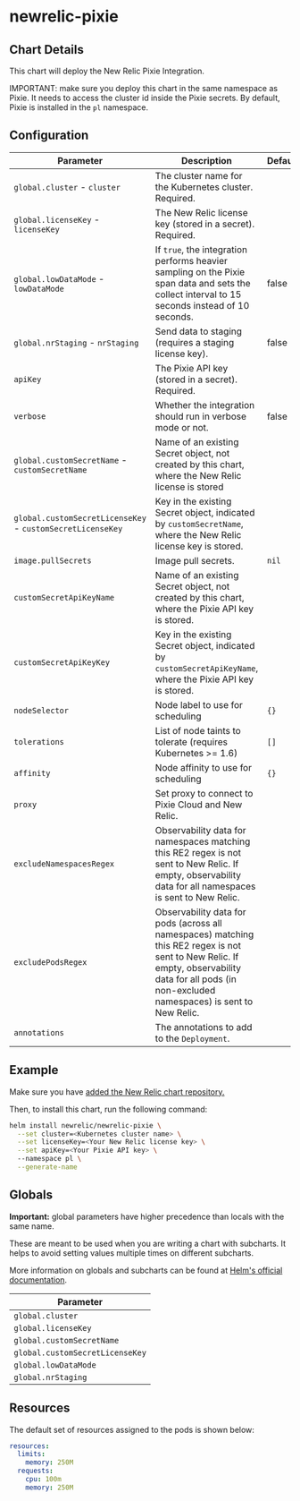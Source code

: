 # newrelic-pixie

## Chart Details

This chart will deploy the New Relic Pixie Integration.

IMPORTANT: make sure you deploy this chart in the same namespace as Pixie.
It needs to access the cluster id inside the Pixie secrets.
By default, Pixie is installed in the `pl` namespace.

## Configuration

| Parameter                                                  | Description                                                                                                                                                                                        | Default               |
| ---------------------------------------------------------- | -------------------------------------------------------------------------------------------------------------------------------------------------------------------------------------------------- | --------------------- |
| `global.cluster` - `cluster`                               | The cluster name for the Kubernetes cluster. Required.                                                                                                                                             |                       |
| `global.licenseKey` - `licenseKey`                         | The New Relic license key (stored in a secret). Required.                                                                                                                                          |                       |
| `global.lowDataMode` - `lowDataMode`                       | If `true`, the integration performs heavier sampling on the Pixie span data and sets the collect interval to 15 seconds instead of 10 seconds.                                                     | false                 |
| `global.nrStaging` - `nrStaging`                           | Send data to staging (requires a staging license key).                                                                                                                                             | false                 |
| `apiKey`                                                   | The Pixie API key (stored in a secret). Required.                                                                                                                                                  |                       |
| `verbose`                                                  | Whether the integration should run in verbose mode or not.                                                                                                                                         | false                 |
| `global.customSecretName` - `customSecretName`             | Name of an existing Secret object, not created by this chart, where the New Relic license is stored                                                                                                |                       |
| `global.customSecretLicenseKey` - `customSecretLicenseKey` | Key in the existing Secret object, indicated by `customSecretName`, where the New Relic license key is stored.                                                                                     |                       |
| `image.pullSecrets`                                        | Image pull secrets.                                                                                                                                                                                | `nil`                 |
| `customSecretApiKeyName`                                   | Name of an existing Secret object, not created by this chart, where the Pixie API key is stored.                                                                                                   |                       |
| `customSecretApiKeyKey`                                    | Key in the existing Secret object, indicated by `customSecretApiKeyName`, where the Pixie API key is stored.                                                                                       |                       |
| `nodeSelector`                                             | Node label to use for scheduling                                                                                                                                                                                                      | `{}`                                   |
| `tolerations`                                              | List of node taints to tolerate (requires Kubernetes >= 1.6)                                                                                                                                                                          | `[]`                                   |
| `affinity`                                                 | Node affinity to use for scheduling                                                                                                                                                                                            | `{}`                  |
| `proxy`                                                    | Set proxy to connect to Pixie Cloud and New Relic.                                                                                                                                                 |                       |
| `excludeNamespacesRegex`                                   | Observability data for namespaces matching this RE2 regex is not sent to New Relic. If empty, observability data for all namespaces is sent to New Relic.                                          |                       |
| `excludePodsRegex`                                         | Observability data for pods (across all namespaces) matching this RE2 regex is not sent to New Relic. If empty, observability data for all pods (in non-excluded namespaces) is sent to New Relic. |                       |
| `annotations`                                    | The annotations to add to the `Deployment`.                                                                                                                                                                                                        |                                                                                     |

## Example

Make sure you have [added the New Relic chart repository.](../../README.md#installing-charts)

Then, to install this chart, run the following command:

```sh
helm install newrelic/newrelic-pixie \
  --set cluster=<Kubernetes cluster name> \
  --set licenseKey=<Your New Relic license key> \
  --set apiKey=<Your Pixie API key> \ 
  --namespace pl \
  --generate-name
```

## Globals

**Important:** global parameters have higher precedence than locals with the same name.

These are meant to be used when you are writing a chart with subcharts. It helps to avoid
setting values multiple times on different subcharts.

More information on globals and subcharts can be found at [Helm's official documentation](https://helm.sh/docs/topics/chart_template_guide/subcharts_and_globals/).

| Parameter                       |
| ------------------------------- |
| `global.cluster`                |
| `global.licenseKey`             |
| `global.customSecretName`       |
| `global.customSecretLicenseKey` |
| `global.lowDataMode`            |
| `global.nrStaging`              |

## Resources

The default set of resources assigned to the pods is shown below:

```yaml
resources:
  limits:
    memory: 250M
  requests:
    cpu: 100m
    memory: 250M
```

